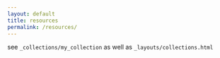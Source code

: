 ```yaml
---
layout: default
title: resources
permalink: /resources/
---
```


see `_collections/my_collection` as well as `_layouts/collections.html`